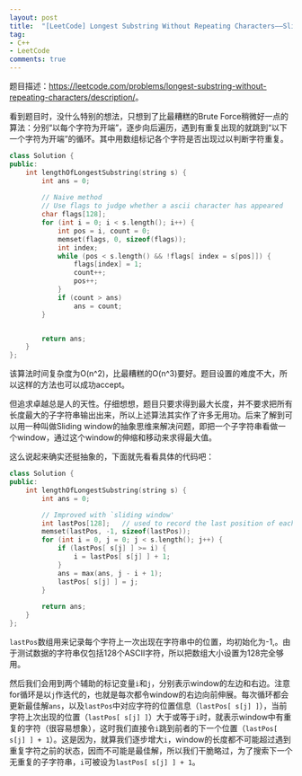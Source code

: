 ```yaml
---
layout: post
title:  "[LeetCode] Longest Substring Without Repeating Characters——Sliding Window思想"
tag:
- C++
- LeetCode
comments: true
---
```


题目描述：<https://leetcode.com/problems/longest-substring-without-repeating-characters/description/>。

看到题目时，没什么特别的想法，只想到了比最糟糕的Brute Force稍微好一点的算法：分别“以每个字符为开端”，逐步向后遍历，遇到有重复出现的就跳到“以下一个字符为开端”的循环。其中用数组标记各个字符是否出现过以判断字符重复。

```cpp
class Solution {
public:
    int lengthOfLongestSubstring(string s) {
        int ans = 0;
        
        // Naive method
        // Use flags to judge whether a ascii character has appeared
        char flags[128];
        for (int i = 0; i < s.length(); i++) {
            int pos = i, count = 0;
            memset(flags, 0, sizeof(flags));
            int index;
            while (pos < s.length() && !flags[ index = s[pos]]) {
                flags[index] = 1;
                count++;
                pos++;
            }
            if (count > ans)
                ans = count;
        }


        return ans;
    }
};
```

该算法时间复杂度为O(n^2)，比最糟糕的O(n^3)要好。题目设置的难度不大，所以这样的方法也可以成功accept。

但追求卓越总是人的天性。仔细想想，题目只要求得到最大长度，并不要求把所有长度最大的子字符串输出出来，所以上述算法其实作了许多无用功。后来了解到可以用一种叫做Sliding window的抽象思维来解决问题，即把一个子字符串看做一个window，通过这个window的伸缩和移动来求得最大值。

这么说起来确实还挺抽象的，下面就先看看具体的代码吧：

```cpp
class Solution {
public:
    int lengthOfLongestSubstring(string s) {
        int ans = 0;

        // Improved with `sliding window'
        int lastPos[128];   // used to record the last position of each character
        memset(lastPos, -1, sizeof(lastPos));
        for (int i = 0, j = 0; j < s.length(); j++) {
            if (lastPos[ s[j] ] >= i) {
                i = lastPos[ s[j] ] + 1;
            }
            ans = max(ans, j - i + 1);
            lastPos[ s[j] ] = j;
        }
        
        return ans;
    }
};
```

`lastPos`数组用来记录每个字符上一次出现在字符串中的位置，均初始化为-1,。由于测试数据的字符串仅包括128个ASCII字符，所以把数组大小设置为128完全够用。

然后我们会用到两个辅助的标记变量`i`和`j`，分别表示window的左边和右边。注意for循环是以`j`作迭代的，也就是每次都令window的右边向前伸展。每次循环都会更新最佳解`ans`，以及`lastPos`中对应字符的位置信息（`lastPos[ s[j] ]`），当前字符上次出现的位置（`lastPos[ s[j] ]`）大于或等于`i`时，就表示window中有重复的字符（很容易想象），这时我们直接令`i`跳到前者的下一个位置（`lastPos[ s[j] ] + 1`）。这是因为，就算我们逐步增大`i`，window的长度都不可能超过遇到重复字符之前的状态，因而不可能是最佳解，所以我们干脆略过，为了搜索下一个无重复的子字符串，`i`可被设为`lastPos[ s[j] ] + 1`。

